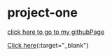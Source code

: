 # project-one


<a href="https://mustafabin.github.io/project-one/" target="_blank" rel="noopener noreferrer">click here to go to my githubPage</a>


[Click here](https://mustafabin.github.io/project-one/){:target="_blank"}

